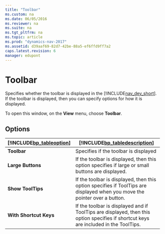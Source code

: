 ```yaml
---
title: "Toolbar"
ms.custom: na
ms.date: 06/05/2016
ms.reviewer: na
ms.suite: na
ms.tgt_pltfrm: na
ms.topic: article
ms.prod: "dynamics-nav-2017"
ms.assetid: d39aaf69-82d7-42be-88a5-ef6ffd9ff7a2
caps.latest.revision: 6
manager: edupont
---
```

# Toolbar
Specifies whether the toolbar is displayed in the [!INCLUDE[nav_dev_short](../includes/nav_dev_short_md.md)]. If the toolbar is displayed, then you can specify options for how it is displayed.  
  
 To open this window, on the **View** menu, choose **Toolbar**.  
  
## Options  
  
|[!INCLUDE[bp_tableoption](../includes/bp_tableoption_md.md)]|[!INCLUDE[bp_tabledescription](../includes/bp_tabledescription_md.md)]|  
|----------------------------------|---------------------------------------|  
|**Toolbar**|Specifies if the toolbar is displayed|  
|**Large Buttons**|If the toolbar is displayed, then this option specifies if large or small buttons are displayed.|  
|**Show ToolTips**|If the toolbar is displayed, then this option specifies if ToolTips are displayed when you move the pointer over a button.|  
|**With Shortcut Keys**|If the toolbar is displayed and if ToolTips are displayed, then this option specifies if shortcut keys are included in the ToolTips.|
